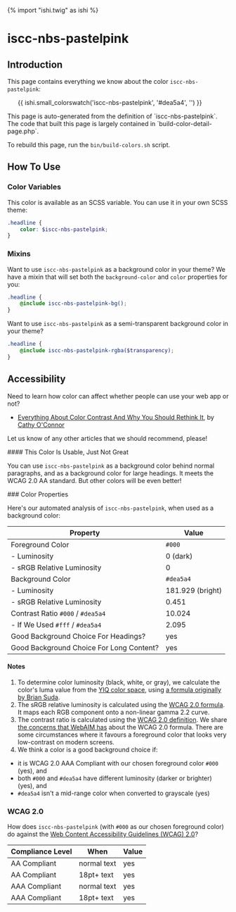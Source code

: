 {% import "ishi.twig" as ishi %}
# iscc-nbs-pastelpink

## Introduction

This page contains everything we know about the color `iscc-nbs-pastelpink`:

<div class="grid">
    <div class="cell">
        <div class="swatch">
            <ul>
                {{ ishi.small_colorswatch('iscc-nbs-pastelpink', '#dea5a4', '') }}
            </ul>
        </div>
    </div>
</div>

<div class="callout callout--info" markdown="1">
This page is auto-generated from the definition of `iscc-nbs-pastelpink`. The code that built this page is largely contained in `build-color-detail-page.php`.

To rebuild this page, run the `bin/build-colors.sh` script.
</div>

## How To Use

### Color Variables

This color is available as an SCSS variable. You can use it in your own SCSS theme:

```scss
.headline {
    color: $iscc-nbs-pastelpink;
}
```

### Mixins

Want to use `iscc-nbs-pastelpink` as a background color in your theme? We have a mixin that will set both the `background-color` and `color` properties for you:

```scss
.headline {
    @include iscc-nbs-pastelpink-bg();
}
```

Want to use `iscc-nbs-pastelpink` as a semi-transparent background color in your theme?

```scss
.headline {
    @include iscc-nbs-pastelpink-rgba($transparency);
}
```

## Accessibility

Need to learn how color can affect whether people can use your web app or not?

* [Everything About Color Contrast And Why You Should Rethink It](https://www.smashingmagazine.com/2014/10/color-contrast-tips-and-tools-for-accessibility/), by [Cathy O'Connor](http://www.twitter.com/cagocon)

Let us know of any other articles that we should recommend, please!
<div class="callout callout--warning" markdown="1">
#### This Color Is Usable, Just Not Great

You can use `iscc-nbs-pastelpink` as a background color behind normal paragraphs, and as a background color for large headings. It meets the WCAG 2.0 AA standard. But other colors will be even better!
</div>
### Color Properties

Here's our automated analysis of `iscc-nbs-pastelpink`, when used as a background color:

Property | Value
---------|------
Foreground Color | `#000`
- Luminosity | 0 (dark)
- sRGB Relative Luminosity | 0
Background Color | `#dea5a4`
- Luminosity | 181.929 (bright)
- sRGB Relative Luminosity | 0.451
Contrast Ratio `#000` / `#dea5a4` | 10.024
- If We Used `#fff` / `#dea5a4` | 2.095
Good Background Choice For Headings? | yes
Good Background Choice For Long Content? | yes

#### Notes

1. To determine color luminosity (black, white, or gray), we calculate the color's luma value from the [YIQ color space](https://en.wikipedia.org/wiki/YIQ), using [a formula originally by Brian Suda](https://24ways.org/2010/calculating-color-contrast/).
1. The sRGB relative luminosity is calculated using the [WCAG 2.0 formula](https://www.w3.org/TR/WCAG20/#relativeluminancedef). It maps each RGB component onto a non-linear gamma 2.2 curve.
1. The contrast ratio is calculated using the [WCAG 2.0 definition](https://www.w3.org/TR/2008/REC-WCAG20-20081211/#contrast-ratiodef). We share [the concerns that WebAIM has](http://webaim.org/blog/wcag-2-1-feedback/) about the WCAG 2.0 formula. There are some circumstances where it favours a foreground color that looks very low-contrast on modern screens.
1. We think a color is a good background choice if:
  - it is WCAG 2.0 AAA Compliant with our chosen foreground color `#000` (yes), and
  - both `#000` and `#dea5a4` have different luminosity (darker or brighter) (yes), and
  - `#dea5a4` isn't a mid-range color when converted to grayscale (yes)

### WCAG 2.0

How does `iscc-nbs-pastelpink` (with `#000` as our chosen foreground color) do against the [Web Content Accessibility Guidelines (WCAG) 2.0](https://www.w3.org/TR/WCAG20/)?

Compliance Level | When | Value
-----------------|------|------
AA Compliant | normal text | yes
AA Compliant | 18pt+ text | yes
AAA Compliant | normal text | yes
AAA Compliant | 18pt+ text | yes